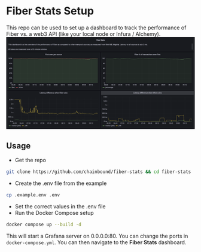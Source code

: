 # Fiber Stats Setup

This repo can be used to set up a dashboard to track the performance of Fiber vs. a web3 API (like your local node or Infura / Alchemy).
![](./screenshot.png)

## Usage
* Get the repo
```bash
git clone https://github.com/chainbound/fiber-stats && cd fiber-stats
```

* Create the .env file from the example
```bash
cp .example.env .env
```

* Set the correct values in the .env file
* Run the Docker Compose setup
```bash
docker compose up --build -d
```

This will start a Grafana server on 0.0.0.0:80. You can change the ports in `docker-compose.yml`.
You can then navigate to the **Fiber Stats** dashboard.

